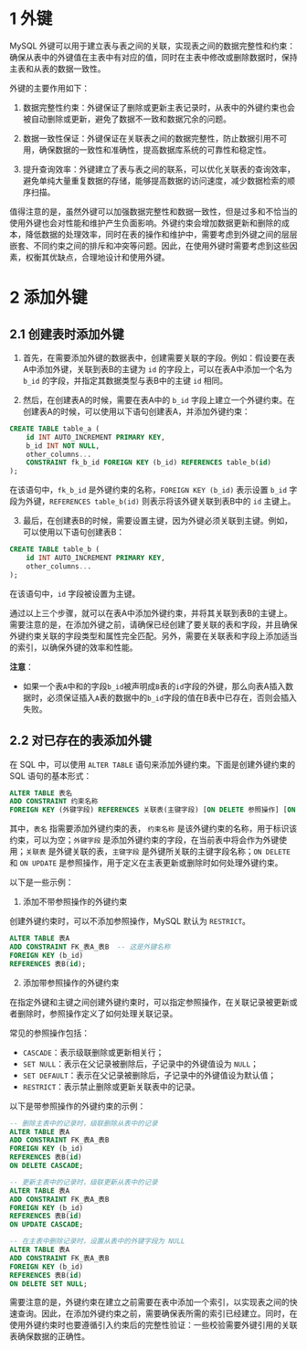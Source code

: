 # 1 外键
MySQL 外键可以用于建立表与表之间的关联，实现表之间的数据完整性和约束：确保从表中的外键值在主表中有对应的值，同时在主表中修改或删除数据时，保持主表和从表的数据一致性。

外键的主要作用如下：

1. 数据完整性约束：外键保证了删除或更新主表记录时，从表中的外键约束也会被自动删除或更新，避免了数据不一致和数据冗余的问题。

2. 数据一致性保证：外键保证在关联表之间的数据完整性，防止数据引用不可用，确保数据的一致性和准确性，提高数据库系统的可靠性和稳定性。

3. 提升查询效率：外键建立了表与表之间的联系，可以优化关联表的查询效率，避免单纯大量重复数据的存储，能够提高数据的访问速度，减少数据检索的顺序扫描。

值得注意的是，虽然外键可以加强数据完整性和数据一致性，但是过多和不恰当的使用外键也会对性能和维护产生负面影响。外键约束会增加数据更新和删除的成本，降低数据的处理效率，同时在表的操作和维护中，需要考虑到外键之间的层层嵌套、不同约束之间的排斥和冲突等问题。因此，在使用外键时需要考虑到这些因素，权衡其优缺点，合理地设计和使用外键。

# 2 添加外键
## 2.1 创建表时添加外键
1. 首先，在需要添加外键的数据表中，创建需要关联的字段。例如：假设要在表A中添加外键，关联到表B的主键为 `id` 的字段上，可以在表A中添加一个名为 `b_id` 的字段，并指定其数据类型与表B中的主键 `id` 相同。

2. 然后，在创建表A的时候，需要在表A中的 `b_id` 字段上建立一个外键约束。在创建表A的时候，可以使用以下语句创建表A，并添加外键约束：

```sql
CREATE TABLE table_a (
    id INT AUTO_INCREMENT PRIMARY KEY,
    b_id INT NOT NULL,
    other_columns...
    CONSTRAINT fk_b_id FOREIGN KEY (b_id) REFERENCES table_b(id)
);
```

在该语句中，`fk_b_id` 是外键约束的名称，`FOREIGN KEY (b_id)` 表示设置 `b_id` 字段为外键，`REFERENCES table_b(id)` 则表示将该外键关联到表B中的 `id` 主键上。

3. 最后，在创建表B的时候，需要设置主键，因为外键必须关联到主键。例如，可以使用以下语句创建表B：

```sql
CREATE TABLE table_b (
    id INT AUTO_INCREMENT PRIMARY KEY,
    other_columns...
);
```

在该语句中，`id` 字段被设置为主键。

通过以上三个步骤，就可以在表A中添加外键约束，并将其关联到表B的主键上。需要注意的是，在添加外键之前，请确保已经创建了要关联的表和字段，并且确保外键约束关联的字段类型和属性完全匹配。另外，需要在关联表和字段上添加适当的索引，以确保外键的效率和性能。

**注意**：
- 如果一个表`A`中和的字段`b_id`被声明成`B`表的`id`字段的外键，那么向表A插入数据时，必须保证插入`A`表的数据中的`b_id`字段的值在B表中已存在，否则会插入失败。

## 2.2 对已存在的表添加外键
在 SQL 中，可以使用 `ALTER TABLE` 语句来添加外键约束。下面是创建外键约束的 SQL 语句的基本形式：

```sql
ALTER TABLE 表名
ADD CONSTRAINT 约束名称
FOREIGN KEY (外键字段) REFERENCES 关联表(主键字段) [ON DELETE 参照操作] [ON UPDATE 参照操作]
```

其中，`表名` 指需要添加外键约束的表， `约束名称` 是该外键约束的名称，用于标识该约束，可以为空；`外键字段` 是添加外键约束的字段，在当前表中将会作为外键使用；`关联表` 是外键关联的表，`主键字段` 是外键所关联的主键字段名称；`ON DELETE` 和 `ON UPDATE` 是参照操作，用于定义在主表更新或删除时如何处理外键约束。

以下是一些示例：

1. 添加不带参照操作的外键约束

创建外键约束时，可以不添加参照操作，MySQL 默认为 `RESTRICT`。

```sql
ALTER TABLE 表A
ADD CONSTRAINT FK_表A_表B  -- 这是外键名称
FOREIGN KEY (b_id)
REFERENCES 表B(id);
```

2. 添加带参照操作的外键约束

在指定外键和主键之间创建外键约束时，可以指定参照操作，在关联记录被更新或者删除时，参照操作定义了如何处理关联记录。

常见的参照操作包括：

- `CASCADE`：表示级联删除或更新相关行；
- `SET NULL`：表示在父记录被删除后，子记录中的外键值设为 `NULL`；
- `SET DEFAULT`：表示在父记录被删除后，子记录中的外键值设为默认值；
- `RESTRICT`：表示禁止删除或更新关联表中的记录。

以下是带参照操作的外键约束的示例：

```sql
-- 删除主表中的记录时，级联删除从表中的记录
ALTER TABLE 表A
ADD CONSTRAINT FK_表A_表B
FOREIGN KEY (b_id)
REFERENCES 表B(id)
ON DELETE CASCADE;

-- 更新主表中的记录时，级联更新从表中的记录
ALTER TABLE 表A
ADD CONSTRAINT FK_表A_表B
FOREIGN KEY (b_id)
REFERENCES 表B(id)
ON UPDATE CASCADE;

-- 在主表中删除记录时，设置从表中的外键字段为 NULL
ALTER TABLE 表A
ADD CONSTRAINT FK_表A_表B
FOREIGN KEY (b_id)
REFERENCES 表B(id)
ON DELETE SET NULL;
```

需要注意的是，外键约束在建立之前需要在表中添加一个索引，以实现表之间的快速查询。因此，在添加外键约束之前，需要确保表所需的索引已经建立。同时，在使用外键约束时也要遵循引入约束后的完整性验证：一些校验需要外键引用的关联表确保数据的正确性。